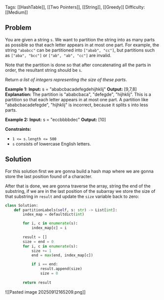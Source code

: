 Tags: [[HashTable]], [[Two Pointers]], [[String]], [[Greedy]]
Difficulty: [[Medium]]
## Problem
You are given a string `s`. We want to partition the string into as many parts as possible so that each letter appears in at most one part. For example, the string `"ababcc"` can be partitioned into `["abab", "cc"]`, but partitions such as `["aba", "bcc"]` or `["ab", "ab", "cc"]` are invalid.

Note that the partition is done so that after concatenating all the parts in order, the resultant string should be `s`.

Return _a list of integers representing the size of these parts_.

**Example 1:**
**Input:** s = "ababcbacadefegdehijhklij"
**Output:** [9,7,8]
**Explanation:**
The partition is "ababcbaca", "defegde", "hijhklij".
This is a partition so that each letter appears in at most one part.
A partition like "ababcbacadefegde", "hijhklij" is incorrect, because it splits s into less parts.

**Example 2:**
**Input:** s = "eccbbbbdec"
**Output:** [10]

**Constraints:**
- `1 <= s.length <= 500`
- `s` consists of lowercase English letters.

## Solution
For this solution first we are gonna build a hash map where we are gonna store the last position found of a character. 

After that is done, we are gonna traverse the array, string the end of the substring, if we are in the last position of the subarray we store the size of that substring in `result` and update the `size` variable back to zero:

```python
class Solution:
    def partitionLabels(self, s: str) -> List[int]:
        index_map = defaultdict(int)

        for i, c in enumerate(s):
            index_map[c] = i
        
        result = []
        size = end = 0
        for i, c in enumerate(s):
            size += 1
            end = max(end, index_map[c])

            if i == end:
                result.append(size)
                size = 0
                
        return result
```

![[Pasted image 20250912165209.png]]

